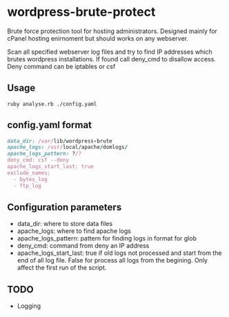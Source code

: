 wordpress-brute-protect
=======================

Brute force protection tool for hosting administrators. Designed mainly for cPanel hosting enirnoment but should works on any webserver.

Scan all specified webserver log files and try to find IP addresses which brutes wordpress installations. If found call deny_cmd to disallow access. Deny command can be iptables or csf

Usage
-----------------------
```console
ruby analyse.rb ./config.yaml
``` 

config.yaml format
-----------------------
```ruby
data_dir: /var/lib/wordpress-brute
apache_logs: /usr/local/apache/domlogs/
apache_logs_pattern: ?/?
deny_cmd: csf --deny
apache_logs_start_last: true
exclude_names:
  - bytes_log
  - ftp_log
```

## Configuration parameters
* data_dir: where to store data files
* apache_logs: where to find apache logs
* apache_logs_pattern: pattern for finding logs in format for glob
* deny_cmd: command from deny an IP address
* apache_logs_start_last: true if old logs not processed and start from the end of all log file. False for process all logs from the begining. Only affect the first run of the script.  

## TODO
* Logging
